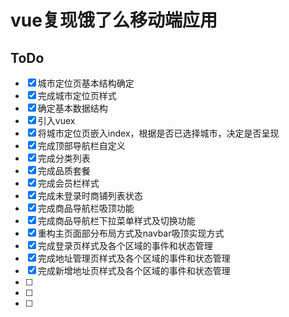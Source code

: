 # vue复现饿了么移动端应用



## ToDo

- [x] 城市定位页基本结构确定
- [x] 完成城市定位页样式
- [x] 确定基本数据结构
- [x] 引入vuex
- [x] 将城市定位页嵌入index，根据是否已选择城市，决定是否呈现
- [x] 完成顶部导航栏自定义
- [x] 完成分类列表
- [x] 完成品质套餐
- [x] 完成会员栏样式
- [x] 完成未登录时商铺列表状态
- [x] 完成商品导航栏吸顶功能
- [x] 完成商品导航栏下拉菜单样式及切换功能
- [x] 重构主页面部分布局方式及navbar吸顶实现方式
- [x] 完成登录页样式及各个区域的事件和状态管理
- [x] 完成地址管理页样式及各个区域的事件和状态管理
- [x] 完成新增地址页样式及各个区域的事件和状态管理
- [ ] 
- [ ] 
- [ ] 
